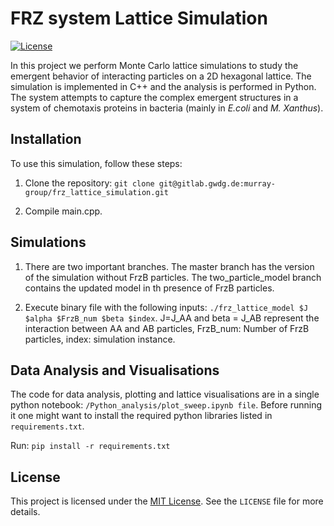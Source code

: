 # FRZ system Lattice Simulation

[![License](https://img.shields.io/badge/License-MIT-blue.svg)](LICENSE)

In this project we perform Monte Carlo lattice simulations to study the emergent behavior of interacting particles on a 2D hexagonal lattice. The simulation is implemented in C++ and the analysis is performed in Python. The system attempts to capture the complex emergent structures in a system of chemotaxis proteins in bacteria (mainly in _E.coli_ and _M. Xanthus_).

## Installation

To use this simulation, follow these steps:

1. Clone the repository: `git clone git@gitlab.gwdg.de:murray-group/frz_lattice_simulation.git`

2. Compile main.cpp. 

## Simulations 

1. There are two important branches. The master branch has the version of the simulation without FrzB particles. The two_particle_model branch contains the updated model in th presence of FrzB particles. 

2. Execute binary file with the following inputs: `./frz_lattice_model $J $alpha $FrzB_num $beta $index`. J=J_AA and beta = J_AB represent the interaction between AA and AB particles, FrzB_num: Number of FrzB particles, index: simulation instance.

## Data Analysis and Visualisations

The code for data analysis, plotting and lattice visualisations are in a single python notebook: `/Python_analysis/plot_sweep.ipynb file`. Before running it one might want to install the required python libraries listed in `requirements.txt`. 

Run: `pip install -r requirements.txt`

## License

This project is licensed under the [MIT License](LICENSE). See the `LICENSE` file for more details.


